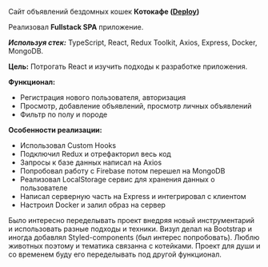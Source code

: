 Сайт объявлений бездомных кошек **Котокафе ([Deploy](http://147.45.71.249:9090))**

Реализовал **Fullstack SPA** приложение.

***Используя стек:*** TypeScript, React, Redux Toolkit, Axios, Express, Docker, MongoDB.

**Цель:** Потрогать React и изучить подходы к разработке приложения.

**Функционал:** 
* Регистрация нового пользователя, авторизация
* Просмотр, добавление объявлений, просмотр личных объявлений
* Фильтр по полу и породе

**Особенности реализации:** 
* Использовал Custom Hooks
* Подключил Redux и отрефакторил весь код
* Запросы к базе данных написал на Axios
* Попробовал работу с Firebase потом перешел на MongoDB
* Реализовал LocalStorage сервис для хранения данных о пользователе
* Написал серверную часть на Express и интегрировал с клиентом
* Настроил Docker и залил образ на сервер

Было интересно переделывать проект внедряя новый инструментарий и использовать разные подходы и техники. Визул делал на Bootstrap и иногда добавлял Styled-components (был интерес попробовать). 
Люблю животных поэтому и тематика связанна с котейками. Проект для души и со временем буду его переделывать под другой функционал.

